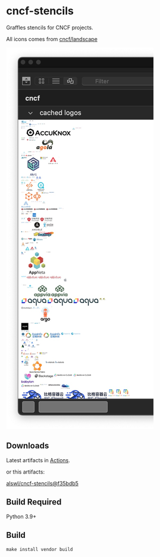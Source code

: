 # cncf-stencils

Graffles stencils for CNCF projects.

All icons comes from [cncf/landscape](https://github.com/cncf/landscape/)

![snapshot](https://github.com/alswl/cncf-stencils/blob/master/snapshot.jpg?raw=true)

## Downloads

Latest artifacts in [Actions](https://github.com/alswl/cncf-stencils/actions).

or this artifacts:

[alswl/cncf-stencils@f35bdb5](https://github.com/alswl/cncf-stencils/actions/runs/1587492218)


## Build Required

Python 3.9+


## Build

```
make install vendor build
```

